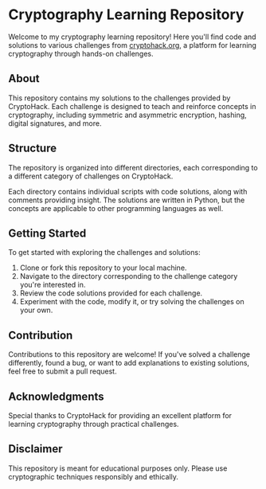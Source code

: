 # Cryptography Learning Repository

Welcome to my cryptography learning repository! Here you'll find code and solutions to various challenges from [cryptohack.org](https://cryptohack.org/), a platform for learning cryptography through hands-on challenges.

## About

This repository contains my solutions to the challenges provided by CryptoHack. Each challenge is designed to teach and reinforce concepts in cryptography, including symmetric and asymmetric encryption, hashing, digital signatures, and more.

## Structure

The repository is organized into different directories, each corresponding to a different category of challenges on CryptoHack.

Each directory contains individual scripts with code solutions, along with comments providing insight. The solutions are written in Python, but the concepts are applicable to other programming languages as well.

## Getting Started

To get started with exploring the challenges and solutions:

1. Clone or fork this repository to your local machine.
2. Navigate to the directory corresponding to the challenge category you're interested in.
3. Review the code solutions provided for each challenge.
4. Experiment with the code, modify it, or try solving the challenges on your own.

## Contribution

Contributions to this repository are welcome! If you've solved a challenge differently, found a bug, or want to add explanations to existing solutions, feel free to submit a pull request.

## Acknowledgments

Special thanks to CryptoHack for providing an excellent platform for learning cryptography through practical challenges.

## Disclaimer

This repository is meant for educational purposes only. Please use cryptographic techniques responsibly and ethically.
